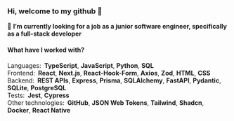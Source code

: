 ### Hi, welcome to my github 👋


🔭 **I’m currently looking for a job as a junior software engineer, specifically as a full-stack developer**

#### What have I worked with?
Languages:&ensp;**TypeScript**, **JavaScript**, **Python**, **SQL**\
Frontend:&ensp;**React**, **Next.js**, **React-Hook-Form**, **Axios**, **Zod**, **HTML**, **CSS**\
Backend:&ensp;**REST APIs**, **Express**, **Prisma**, **SQLAlchemy**, **FastAPI**, **Pydantic**, **SQLite**, **PostgreSQL**\
Tests:&ensp;**Jest**, **Cypress**\
Other technologies:&ensp;**GitHub**, **JSON Web Tokens**, **Tailwind**, **Shadcn**, **Docker**, **React Native**

